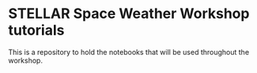 # STELLAR Space Weather Workshop tutorials

This is a repository to hold the notebooks that will be used throughout the workshop.